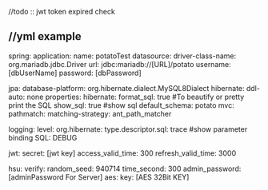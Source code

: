 //todo
:: jwt token expired check

//yml example
---

spring:
  application:
    name: potatoTest
  datasource:
    driver-class-name: org.mariadb.jdbc.Driver
    url: jdbc:mariadb://[URL]/potato
    username: [dbUserName]
    password: [dbPassword]

  jpa:
    database-platform: org.hibernate.dialect.MySQL8Dialect
    hibernate:
      ddl-auto: none
    properties:
      hibernate:
        format_sql: true #To beautify or pretty print the SQL
        show_sql: true #show sql
        default_schema: potato
  mvc:
    pathmatch:
      matching-strategy: ant_path_matcher

logging:
  level:
    org.hibernate:
      type.descriptor.sql: trace #show parameter binding
      SQL: DEBUG


jwt:
  secret: [jwt key]
  access_valid_time: 300
  refresh_valid_time: 3000

hsu:
  verify:
    random_seed: 940714
    time_second: 300
    admin_password: [adminPassword For Server]
  aes:
    key: [AES 32Bit KEY]

